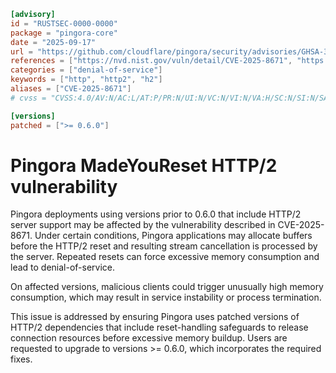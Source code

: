```toml
[advisory]
id = "RUSTSEC-0000-0000"
package = "pingora-core"
date = "2025-09-17"
url = "https://github.com/cloudflare/pingora/security/advisories/GHSA-393w-9x6h-8gc7"
references = ["https://nvd.nist.gov/vuln/detail/CVE-2025-8671", "https://blog.cloudflare.com/madeyoureset-an-http-2-vulnerability-thwarted-by-rapid-reset-mitigations/"]
categories = ["denial-of-service"]
keywords = ["http", "http2", "h2"]
aliases = ["CVE-2025-8671"]
# cvss = "CVSS:4.0/AV:N/AC:L/AT:P/PR:N/UI:N/VC:N/VI:N/VA:H/SC:N/SI:N/SA:L"

[versions]
patched = [">= 0.6.0"]
```

# Pingora MadeYouReset HTTP/2 vulnerability

Pingora deployments using versions prior to 0.6.0 that include HTTP/2 server support may be affected by the vulnerability described in CVE-2025-8671. Under certain conditions, Pingora applications may allocate buffers before the HTTP/2 reset and resulting stream cancellation is processed by the server. Repeated resets can force excessive memory consumption and lead to denial-of-service.

On affected versions, malicious clients could trigger unusually high memory consumption, which may result in service instability or process termination.

This issue is addressed by ensuring Pingora uses patched versions of HTTP/2 dependencies that include reset-handling safeguards to release connection resources before excessive memory buildup. Users are requested to upgrade to versions >= 0.6.0, which incorporates the required fixes.
